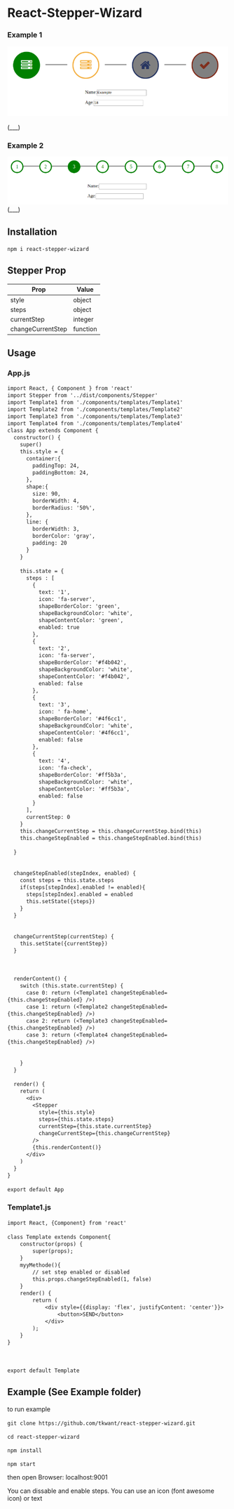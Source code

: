 # React-Stepper-Wizard


### Example 1
![example](example.png)

(___) 
### Example 2
![example2](example2.png)
(___) 
## Installation

```npm i react-stepper-wizard```

## Stepper Prop

Prop | Value
------------ | -------------
style | object
steps | object
currentStep | integer
changeCurrentStep | function

## Usage
### App.js
```
import React, { Component } from 'react'
import Stepper from '../dist/components/Stepper'
import Template1 from './components/templates/Template1'
import Template2 from './components/templates/Template2'
import Template3 from './components/templates/Template3'
import Template4 from './components/templates/Template4'
class App extends Component {
  constructor() {
    super()
    this.style = {
      container:{
        paddingTop: 24,          
        paddingBottom: 24,       
      },
      shape:{
        size: 90,
        borderWidth: 4,
        borderRadius: '50%',
      },
      line: {
        borderWidth: 3,
        borderColor: 'gray',
        padding: 20
      }
    }

    this.state = {
      steps : [
        {
          text: '1',
          icon: 'fa-server',
          shapeBorderColor: 'green',
          shapeBackgroundColor: 'white',
          shapeContentColor: 'green',
          enabled: true
        },
        {
          text: '2',
          icon: 'fa-server',
          shapeBorderColor: '#f4b042',
          shapeBackgroundColor: 'white',
          shapeContentColor: '#f4b042',
          enabled: false
        },
        {
          text: '3',
          icon: ' fa-home',
          shapeBorderColor: '#4f6cc1',
          shapeBackgroundColor: 'white',
          shapeContentColor: '#4f6cc1',
          enabled: false
        },
        {
          text: '4',
          icon: 'fa-check',
          shapeBorderColor: '#ff5b3a',
          shapeBackgroundColor: 'white',
          shapeContentColor: '#ff5b3a',
          enabled: false
        }
      ],
      currentStep: 0
    }
    this.changeCurrentStep = this.changeCurrentStep.bind(this)
    this.changeStepEnabled = this.changeStepEnabled.bind(this) 

  }


  changeStepEnabled(stepIndex, enabled) {
    const steps = this.state.steps
    if(steps[stepIndex].enabled != enabled){
      steps[stepIndex].enabled = enabled
      this.setState({steps})
    }
  }


  changeCurrentStep(currentStep) {
    this.setState({currentStep})
  }



  renderContent() {
    switch (this.state.currentStep) {
      case 0: return (<Template1 changeStepEnabled={this.changeStepEnabled} />)
      case 1: return (<Template2 changeStepEnabled={this.changeStepEnabled} />)
      case 2: return (<Template3 changeStepEnabled={this.changeStepEnabled} />)
      case 3: return (<Template4 changeStepEnabled={this.changeStepEnabled} />)


    }
  }

  render() {
    return (
      <div>
        <Stepper
          style={this.style}
          steps={this.state.steps}
          currentStep={this.state.currentStep}
          changeCurrentStep={this.changeCurrentStep}
        />
        {this.renderContent()}
      </div>
    )
  }
}

export default App
```
### Template1.js
```
import React, {Component} from 'react'

class Template extends Component{
    constructor(props) {
        super(props);
    }
    myyMethode(){
        // set step enabled or disabled
        this.props.changeStepEnabled(1, false)
    }
    render() {
        return (
            <div style={{display: 'flex', justifyContent: 'center'}}>
                <button>SEND</button>
            </div>
        );
    }
}



export default Template
```
## Example (See Example folder)
to run example

```git clone https://github.com/tkwant/react-stepper-wizard.git```

```cd react-stepper-wizard```

```npm install```

```npm start```

then open Browser: localhost:9001


You can dissable and enable steps.
You can use an icon (font awesome icon)  or text 
